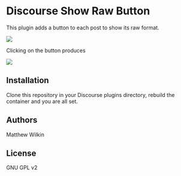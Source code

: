# Discourse Show Raw Button

This plugin adds a button to each post to show its raw format.

![](https://raw.githubusercontent.com/cpradio/discourse-show-raw-button/master/screenshot.png)

Clicking on the button produces

![](https://raw.githubusercontent.com/cpradio/discourse-show-raw-button/master/screenshot-2.png)

## Installation

Clone this repository in your Discourse plugins directory, rebuild the container and you are all set.

## Authors

Matthew Wilkin

## License

GNU GPL v2